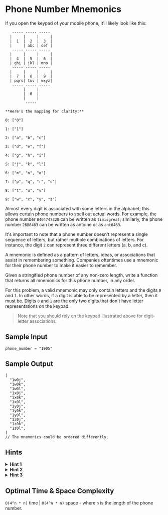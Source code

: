 # Phone Number Mnemonics

If you open the keypad of your mobile phone, it'll likely look like this:

```plaintext
   ----- ----- -----
  |     |     |     |                 
  |  1  |  2  |  3  |
  |     | abc | def |
   ----- ----- -----
  |     |     |     |
  |  4  |  5  |  6  |
  | ghi | jkl | mno |
   ----- ----- -----
  |     |     |     |
  |  7  |  8  |  9  |
  | pqrs| tuv | wxyz|
   ----- ----- -----
        |     |
        |  0  |
        |     |
         -----

**Here's the mapping for clarity:**

0: ["0"]

1: ["1"]

2: ["a", "b", "c"]

3: ["d", "e", "f"]

4: ["g", "h", "i"]

5: ["j", "k", "l"]

6: ["m", "n", "o"]

7: ["p", "q", "r", "s"]

8: ["t", "u", "v"]

9: ["w", "x", "y", "z"]
```

Almost every digit is associated with some letters in the alphabet; this allows certain phone numbers to spell out actual words. For example, the phone number `8464747328` can be written as `timisgreat`; similarly, the phone number `2686463` can be written as antoine or as `ant6463`.

It's important to note that a phone number doesn't represent a single sequence of letters, but rather multiple combinations of letters. For instance, the digit `2` can represent three different letters (a, b, and c).

A mnemonic is defined as a pattern of letters, ideas, or associations that assist in remembering something. Companies oftentimes use a mnemonic for their phone number to make it easier to remember.

Given a stringified phone number of any non-zero length, write a function that returns all mnemonics for this phone number, in any order.

For this problem, a valid mnemonic may only contain letters and the digits `0` and `1`. In other words, if a digit is able to be represented by a letter, then it must be. Digits `0` and `1` are the only two digits that don't have letter representations on the keypad.

> Note that you should rely on the keypad illustrated above for digit-letter associations.

## Sample Input

```plaintext
phone_number = "1905"
```

## Sample Output

```plaintext
[
  "1w0j",
  "1w0k",
  "1w0l",
  "1x0j",
  "1x0k",
  "1x0l",
  "1y0j",
  "1y0k",
  "1y0l",
  "1z0j",
  "1z0k",
  "1z0l",
]
// The mnemonics could be ordered differently.
```

## Hints

<details>
<summary><b>Hint 1</b></summary>

The first thing you'll need to do is create a mapping from digits to letters. You can do this by creating a hash table mapping all string digits to lists of their respective characters.

</details>

<details>
<summary><b>Hint 2</b></summary>

This problem can be solved fairly easily using recursion. Try generating all characters for the first digit in the phone number one at a time, and for each character, recursively performing the same action on the the next digit, and then on the digit after that, and so on and so forth until you've done so for all digits in the phone number.

</details>

<details>
<summary><b>Hint 3</b></summary>

You can recursively generate characters one digit at a time and store the intermediate results in a array. Once you've reached the last digit in the phone number, you can add the currently generated mnemonic (stored in the previously mentioned array) to a final array that stores all the results.

</details>

## Optimal Time & Space Complexity

`O(4^n * n)` time | `O(4^n * n)` space - where `n` is the length of the phone number.
